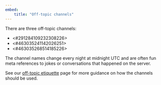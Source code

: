 ```yaml
---
embed:
    title: "Off-topic channels"
---
```

There are three off-topic channels:
- <#291284109232308226>
- <#463035241142026251>
- <#463035268514185226>

The channel names change every night at midnight UTC and are often fun meta references to jokes or conversations that happened on the server.

See our [off-topic etiquette](https://pythondiscord.com/pages/resources/guides/off-topic-etiquette/) page for more guidance on how the channels should be used.
